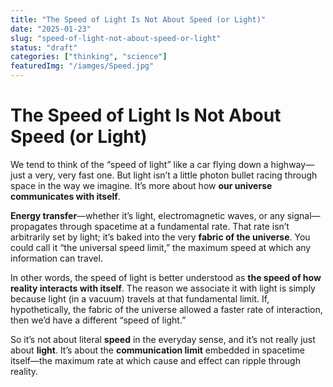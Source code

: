 ```yaml
---
title: "The Speed of Light Is Not About Speed (or Light)"
date: "2025-01-23"
slug: "speed-of-light-not-about-speed-or-light"
status: "draft"
categories: ["thinking", "science"]
featuredImg: "/iamges/Speed.jpg"
---
```


# The Speed of Light Is Not About Speed (or Light)

We tend to think of the “speed of light” like a car flying down a highway—just a very, very fast one. But light isn’t a little photon bullet racing through space in the way we imagine. It’s more about how **our universe communicates with itself**.

**Energy transfer**—whether it’s light, electromagnetic waves, or any signal—propagates through spacetime at a fundamental rate. That rate isn’t arbitrarily set by light; it’s baked into the very **fabric of the universe**. You could call it “the universal speed limit,” the maximum speed at which any information can travel.

In other words, the speed of light is better understood as **the speed of how reality interacts with itself**. The reason we associate it with light is simply because light (in a vacuum) travels at that fundamental limit. If, hypothetically, the fabric of the universe allowed a faster rate of interaction, then we’d have a different “speed of light.”

So it’s not about literal **speed** in the everyday sense, and it’s not really just about **light**. It’s about the **communication limit** embedded in spacetime itself—the maximum rate at which cause and effect can ripple through reality.